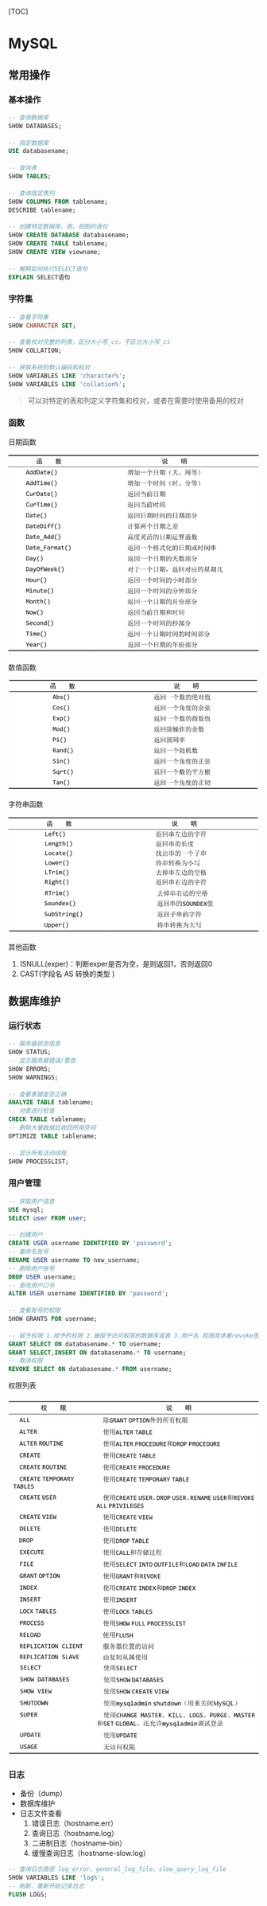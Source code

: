 [TOC]

# MySQL

## 常用操作

### 基本操作

```sql
-- 查询数据库
SHOW DATABASES;

-- 指定数据库
USE databasename;

-- 查询表
SHOW TABLES;

-- 查询指定表列
SHOW COLUMNS FROM tablename;
DESCRIBE tablename;

-- 创建特定数据库、表、视图的语句
SHOW CREATE DATABASE databasename;
SHOW CREATE TABLE tablename;
SHOW CREATE VIEW viewname;

-- 解释如何执行SELECT语句
EXPLAIN SELECT语句
```

### 字符集

```sql
-- 查看字符集
SHOW CHARACTER SET;

-- 查看校对完整的列表，区分大小写_cs，不区分大小写_ci
SHOW COLLATION;

-- 获取系统的默认编码和校对
SHOW VARIABLES LIKE 'character%';
SHOW VARIABLES LIKE 'collation%';
```

> 可以对特定的表和列定义字符集和校对，或者在需要时使用备用的校对

### 函数

日期函数

![日期函数](img\date_function.jpg)

数值函数

![数值函数](img\math_function.jpg)

字符串函数

![字符串函数](img\string_function.jpg)

其他函数

1. ISNULL(exper)：判断exper是否为空，是则返回1，否则返回0
2. CAST(字段名 AS 转换的类型 )

## 数据库维护

### 运行状态

```sql
-- 服务器状态信息
SHOW STATUS;
-- 显示服务器错误/警告
SHOW ERRORS;
SHOW WARNINGS;

-- 查看表键是否正确
ANALYZE TABLE tablename;
-- 对表进行检查
CHECK TABLE tablename;
-- 删除大量数据后收回所用空间
OPTIMIZE TABLE tablename;

-- 显示所有活动线程
SHOW PROCESSLIST;
```

### 用户管理

```sql
-- 获取用户信息
USE mysql;
SELECT user FROM user;

-- 创建用户
CREATE USER username IDENTIFIED BY 'password';
-- 重命名账号
RENAME USER username TO new_username;
-- 删除用户账号
DROP USER username;
-- 更改用户口令
ALTER USER username IDENTIFIED BY 'password';

-- 查看账号的权限
SHOW GRANTS FOR username;

-- 赋予权限 1.授予的权限 2.被授予访问权限的数据库或表 3.用户名 权限具体看revoke图片
GRANT SELECT ON databasename.* TO username;
GRANT SELECT,INSERT ON databasename.* TO username;
-- 取消权限
REVOKE SELECT ON databasename.* FROM username;
```

权限列表

![权限列表](img/revoke.jpg)

### 日志

- 备份（dump）
- 数据库维护
- 日志文件查看
    1. 错误日志（hostname.err）
    2. 查询日志（hostname.log）
    3. 二进制日志（hostname-bin）
    4. 缓慢查询日志（hostname-slow.log）

```sql
-- 查询日志路径 log_error、general_log_file、slow_query_log_file
SHOW VARIABLES LIKE 'log%';
-- 刷新、重新开始记录日志
FLUSH LOGS;
```
